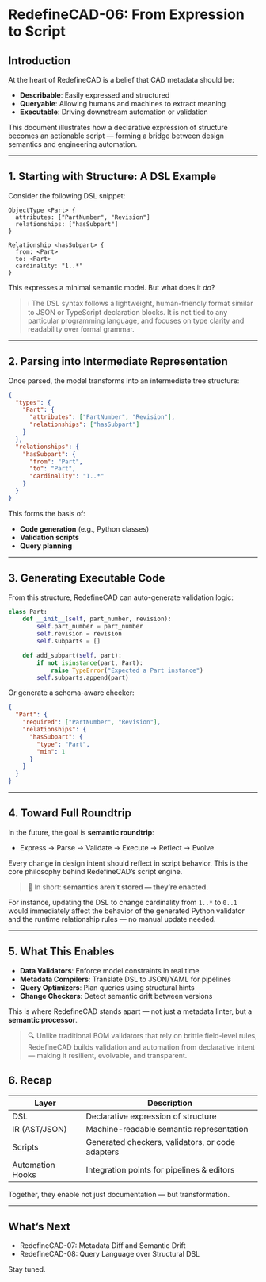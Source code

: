 # RedefineCAD-06: From Expression to Script

## Introduction

At the heart of RedefineCAD is a belief that CAD metadata should be:

- **Describable**: Easily expressed and structured
- **Queryable**: Allowing humans and machines to extract meaning
- **Executable**: Driving downstream automation or validation

This document illustrates how a declarative expression of structure becomes an actionable script — forming a bridge between design semantics and engineering automation.

---

## 1. Starting with Structure: A DSL Example

Consider the following DSL snippet:

```dsl
ObjectType <Part> {
  attributes: ["PartNumber", "Revision"]
  relationships: ["hasSubpart"]
}

Relationship <hasSubpart> {
  from: <Part>
  to: <Part>
  cardinality: "1..*"
}
```

This expresses a minimal semantic model. But what does it *do*?

> ℹ️ The DSL syntax follows a lightweight, human-friendly format similar to JSON or TypeScript declaration blocks. It is not tied to any particular programming language, and focuses on type clarity and readability over formal grammar.

---

## 2. Parsing into Intermediate Representation

Once parsed, the model transforms into an intermediate tree structure:

```json
{
  "types": {
    "Part": {
      "attributes": ["PartNumber", "Revision"],
      "relationships": ["hasSubpart"]
    }
  },
  "relationships": {
    "hasSubpart": {
      "from": "Part",
      "to": "Part",
      "cardinality": "1..*"
    }
  }
}
```

This forms the basis of:

- **Code generation** (e.g., Python classes)
- **Validation scripts**
- **Query planning**

---

## 3. Generating Executable Code

From this structure, RedefineCAD can auto-generate validation logic:

```python
class Part:
    def __init__(self, part_number, revision):
        self.part_number = part_number
        self.revision = revision
        self.subparts = []

    def add_subpart(self, part):
        if not isinstance(part, Part):
            raise TypeError("Expected a Part instance")
        self.subparts.append(part)
```

Or generate a schema-aware checker:

```json
{
  "Part": {
    "required": ["PartNumber", "Revision"],
    "relationships": {
      "hasSubpart": {
        "type": "Part",
        "min": 1
      }
    }
  }
}
```

---

## 4. Toward Full Roundtrip

In the future, the goal is **semantic roundtrip**:

- Express → Parse → Validate → Execute → Reflect → Evolve

Every change in design intent should reflect in script behavior. This is the core philosophy behind RedefineCAD’s script engine.

> 🧠 In short: **semantics aren’t stored — they’re enacted**.

For instance, updating the DSL to change cardinality from `1..*` to `0..1` would immediately affect the behavior of the generated Python validator and the runtime relationship rules — no manual update needed.

---

## 5. What This Enables

- **Data Validators**: Enforce model constraints in real time
- **Metadata Compilers**: Translate DSL to JSON/YAML for pipelines
- **Query Optimizers**: Plan queries using structural hints
- **Change Checkers**: Detect semantic drift between versions

This is where RedefineCAD stands apart — not just a metadata linter, but a **semantic processor**.

> 🔍 Unlike traditional BOM validators that rely on brittle field-level rules, RedefineCAD builds validation and automation from declarative intent — making it resilient, evolvable, and transparent.

## 6. Recap

| Layer            | Description                                      |
| ---------------- | ------------------------------------------------ |
| DSL              | Declarative expression of structure              |
| IR (AST/JSON)    | Machine-readable semantic representation         |
| Scripts          | Generated checkers, validators, or code adapters |
| Automation Hooks | Integration points for pipelines & editors       |

Together, they enable not just documentation — but transformation.

---

## What’s Next

- RedefineCAD-07: Metadata Diff and Semantic Drift
- RedefineCAD-08: Query Language over Structural DSL

Stay tuned.


